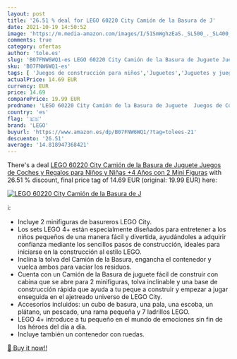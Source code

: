 ```yaml
---
layout: post
title: '26.51 % deal for LEGO 60220 City Camión de la Basura de J'
date: 2021-10-19 14:50:52
image: 'https://m.media-amazon.com/images/I/51SmWghzEaS._SL500_._SL400_.jpg'
comments: true
category: ofertas
author: 'tole.es'
slug: 'B07FNW6WQ1-es LEGO 60220 City Camión de la Basura de Juguete Juegos de...'
sku: 'B07FNW6WQ1-es'
tags: [ 'Juegos de construcción para niños','Juguetes','Juguetes y juegos','Sets de construcción','lego', ]
actualPrice: 14.69 EUR
currency: EUR
price: 14.69
comparePrice: 19.99 EUR
prodname: 'LEGO 60220 City Camión de la Basura de Juguete  Juegos de Coches y Regalos para Niños y Niñas +4 Años con 2 Mini Figuras'
country: 'es'
flag: '🇪🇸'
brand: 'LEGO'
buyurl: 'https://www.amazon.es/dp/B07FNW6WQ1/?tag=tolees-21'
descuento: '26.51'
average: '14.818947368421'
---
```


There's a deal [LEGO 60220 City Camión de la Basura de Juguete  Juegos de Coches y Regalos para Niños y Niñas +4 Años con 2 Mini Figuras](https://www.amazon.es/dp/B07FNW6WQ1/?tag=tolees-21)  with  26.51 % discount, final price tag of  14.69 EUR (original: 19.99 EUR) here:

[![LEGO 60220 City Camión de la Basura de J](https://m.media-amazon.com/images/I/51SmWghzEaS._SL500_._SL400_.jpg)](https://www.amazon.es/dp/B07FNW6WQ1/?tag=tolees-21)

ℹ️:

- Incluye 2 minifiguras de basureros LEGO City.
- Los sets LEGO 4+ están especialmente diseñados para entretener a los niños pequeños de una manera fácil y divertida, ayudándoles a adquirir confianza mediante los sencillos pasos de construcción, ideales para iniciarse en la construcción al estilo LEGO.
- Inclina la tolva del Camión de la Basura, engancha el contenedor y vuelca ambos para vaciar los residuos.
- Cuenta con un Camión de la Basura de juguete fácil de construir con cabina que se abre para 2 minifiguras, tolva inclinable y una base de construcción rápida que ayuda a tu peque a construir y empezar a jugar enseguida en el ajetreado universo de LEGO City.
- Accesorios incluidos: un cubo de basura, una pala, una escoba, un plátano, un pescado, una rama pequeña y 7 ladrillos LEGO.
- LEGO 4+ introduce a tu pequeño en el mundo de emociones sin fin de los héroes del día a día.
- Incluye también un contenedor con ruedas.

[🛒 Buy it now!!](https://www.amazon.es/dp/B07FNW6WQ1/?tag=tolees-21)
